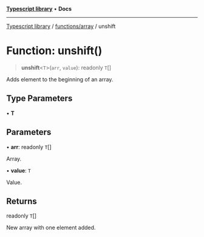 [**Typescript library**](../../../index.md) • **Docs**

***

[Typescript library](../../../modules.md) / [functions/array](../index.md) / unshift

# Function: unshift()

> **unshift**\<`T`\>(`arr`, `value`): readonly `T`[]

Adds element to the beginning of an array.

## Type Parameters

• **T**

## Parameters

• **arr**: readonly `T`[]

Array.

• **value**: `T`

Value.

## Returns

readonly `T`[]

New array with one element added.

